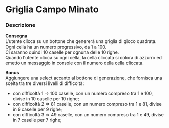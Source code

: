 # Griglia Campo Minato

### Descrizione

**Consegna**  
L'utente clicca su un bottone che genererà una griglia di gioco quadrata.  
Ogni cella ha un numero progressivo, da 1 a 100.  
Ci saranno quindi 10 caselle per ognuna delle 10 righe.  
Quando l'utente clicca su ogni cella, la cella cliccata si colora di azzurro ed emetto un messaggio in console con il numero della cella cliccata.  

**Bonus**  
Aggiungere una select accanto al bottone di generazione, che fornisca una scelta tra tre diversi livelli di difficoltà:
- con difficoltà 1 => 100 caselle, con un numero compreso tra 1 e 100, divise in 10 caselle per 10 righe;
- con difficoltà 2 => 81 caselle, con un numero compreso tra 1 e 81, divise in 9 caselle per 9 righe;
- con difficoltà 3 => 49 caselle, con un numero compreso tra 1 e 49, divise in 7 caselle per 7 righe;
